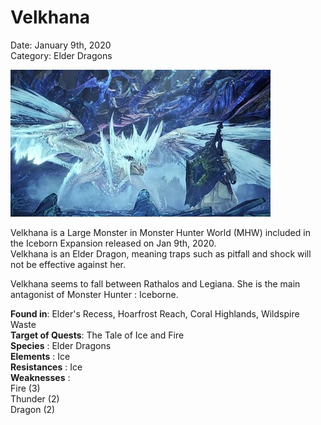 # **Velkhana**
Date: January 9th, 2020  
Category: Elder Dragons

![alt](images/Velkhana.png)

Velkhana is a Large Monster in Monster Hunter World (MHW) included in the Iceborn Expansion released on Jan 9th, 2020.  
Velkhana is an Elder Dragon, meaning traps such
as pitfall and shock will not be effective against her.
    
Velkhana seems to fall between Rathalos and Legiana. She is the main antagonist of Monster Hunter : Iceborne.
    
**Found in**: Elder's Recess, Hoarfrost Reach, Coral Highlands, Wildspire Waste  
**Target of Quests**: The Tale of Ice and Fire  
**Species** : Elder Dragons  
**Elements** : Ice  
**Resistances** : Ice  
**Weaknesses** :  
Fire (3)  
Thunder (2)  
Dragon (2)
